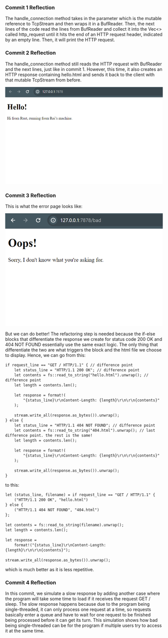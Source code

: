 <h3>Commit 1 Reflection</h3>
The handle_connection method takes in the parameter which is the mutable reference to TcpStream and then wraps it in a BufReader. Then, the next lines of the code read the lines from BufReader and collect it into the Vec<> called http_request until it hits the end of an HTTP request header, indicated by an empty line. Then, it will print the HTTP request.

<h3>Commit 2 Reflection</h3>
The handle_connection method still reads the HTTP request with BufReader and the next lines, just like in commit 1. However, this time, it also creates an HTTP response containing hello.html and sends it back to the client with that mutable TcpStream from before.

![Commit 2 screen capture](/assets/images/commit2.png)

<h3>Commit 3 Reflection</h3>
This is what the error page looks like:

![Commit 3 screen capture](/assets/images/commit3.png)

But we can do better! The refactoring step is needed because the if-else blocks that differentiate the response we create for status code 200 OK and 404 NOT FOUND essentially use the same exact logic. The only thing that differentiate the two are what triggers the block and the html file we choose to display. Hence, we can go from this:

    if request_line == "GET / HTTP/1.1" { // difference point
        let status_line = "HTTP/1.1 200 OK"; // difference point
        let contents = fs::read_to_string("hello.html").unwrap(); // difference point
        let length = contents.len();

        let response = format!(
            "{status_line}\r\nContent-Length: {length}\r\n\r\n{contents}"
        );

        stream.write_all(response.as_bytes()).unwrap();
    } else {
        let status_line = "HTTP/1.1 404 NOT FOUND"; // difference point
        let contents = fs::read_to_string("404.html").unwrap(); // last difference point. the rest is the same!
        let length = contents.len();

        let response = format!(
            "{status_line}\r\nContent-Length: {length}\r\n\r\n{contents}"
        );

        stream.write_all(response.as_bytes()).unwrap();
    }

to this:

    let (status_line, filename) = if request_line == "GET / HTTP/1.1" {
        ("HTTP/1.1 200 OK", "hello.html")
    } else {
        ("HTTP/1.1 404 NOT FOUND", "404.html")
    };

    let contents = fs::read_to_string(filename).unwrap();
    let length = contents.len();

    let response =
        format!("{status_line}\r\nContent-Length: {length}\r\n\r\n{contents}");

    stream.write_all(response.as_bytes()).unwrap();

which is much better as it is less repetitive.

<h3>Commit 4 Reflection</h3>
In this commit, we simulate a slow response by adding another case where the program will take some time to load if it receives the request GET / sleep. The slow response happens because due to the program being single-threaded, it can only process one request at a time, so requests basically enter a queue and have to wait for one request to be finished being processed before it can get its turn. This simulation shows how bad being single-threaded can be for the program if multiple users try to access it at the same time.